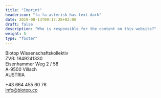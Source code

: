 ```yaml
---
title: "Imprint"
headericon: "fa fa-asterisk has-text-dark"
date: 2019-08-13T09:17:28+02:00
draft: false
description: "Who is responsible for the content on this website?"
weight: 5
type: "footer"
---
```


Biotop Wissenschaftskollektiv </br>
ZVR: 1849241330 <br>
Eisenhammer Weg 2 / 58 </br>
A-9500 Villach </br>
AUSTRIA</br>

<i class="fa fa-phone"></i> <a href="tel:00436644556076"></a>+43 664 455 60 76</br>
<i class="fa fa-email"></i> <a href="mailto:info@biotop.co"> info@biotop.co</a>
